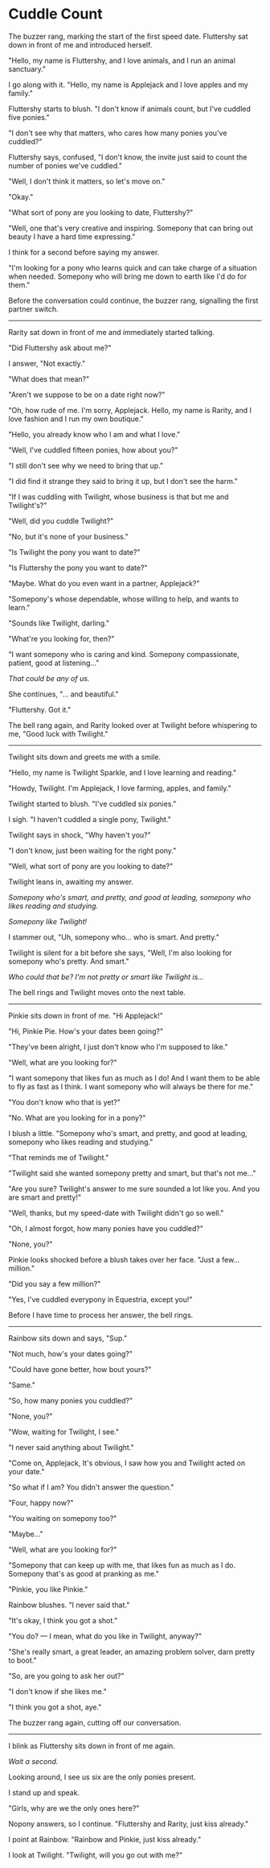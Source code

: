 # Cuddle Count

The buzzer rang, marking the start of the first speed date. Fluttershy sat down in front of me and introduced herself.

"Hello, my name is Fluttershy, and I love animals, and I run an animal sanctuary."

I go along with it. "Hello, my name is Applejack and I love apples and my family."

Fluttershy starts to blush. "I don't know if animals count, but I've cuddled five ponies."

"I don't see why that matters, who cares how many ponies you've cuddled?"

Fluttershy says, confused, "I don't know, the invite just said to count the number of ponies we've cuddled."

"Well, I don't think it matters, so let's move on."

"Okay."

"What sort of pony are you looking to date, Fluttershy?"

"Well, one that's very creative and inspiring. Somepony that can bring out beauty I have a hard time expressing."

I think for a second before saying my answer.

"I'm looking for a pony who learns quick and can take charge of a situation when needed. Somepony who will bring me down to earth like I'd do for them."

Before the conversation could continue, the buzzer rang, signalling the first partner switch.

***

Rarity sat down in front of me and immediately started talking.

"Did Fluttershy ask about me?"

I answer, "Not exactly."

"What does that mean?"

"Aren't we suppose to be on a date right now?"

"Oh, how rude of me. I'm sorry, Applejack. Hello, my name is Rarity, and I love fashion and I run my own boutique."

"Hello, you already know who I am and what I love."

"Well, I've cuddled fifteen ponies, how about you?"

"I still don't see why we need to bring that up."

"I did find it strange they said to bring it up, but I don't see the harm."

"If I was cuddling with Twilight, whose business is that but me and Twilight's?"

"Well, did you cuddle Twilight?"

"No, but it's none of your business."

"Is Twilight the pony you want to date?"

"Is Fluttershy the pony you want to date?"

"Maybe. What do you even want in a partner, Applejack?"

"Somepony's whose dependable, whose willing to help, and wants to learn."

"Sounds like Twilight, darling."

"What're you looking for, then?"

"I want somepony who is caring and kind. Somepony compassionate, patient, good at listening…"

_That could be any of us._

She continues, "… and beautiful."

"Fluttershy. Got it."

The bell rang again, and Rarity looked over at Twilight before whispering to me, "Good luck with Twilight."

***

Twilight sits down and greets me with a smile.

"Hello, my name is Twilight Sparkle, and I love learning and reading."

"Howdy, Twilight. I'm Applejack, I love farming, apples, and family."

Twilight started to blush. "I've cuddled six ponies."

I sigh. "I haven't cuddled a single pony, Twilight."

Twilight says in shock, "Why haven't you?"

"I don't know, just been waiting for the right pony."

"Well, what sort of pony are you looking to date?"

Twilight leans in, awaiting my answer.

*Somepony who's smart, and pretty, and good at leading, somepony who likes reading and studying.*

*Somepony like Twilight!*

I stammer out, "Uh, somepony who… who is smart. And pretty."

Twilight is silent for a bit before she says, "Well, I'm also looking for somepony who's pretty. And smart."

*Who could that be? I'm not pretty or smart like Twilight is…*

The bell rings and Twilight moves onto the next table.

***

Pinkie sits down in front of me. "Hi Applejack!"

"Hi, Pinkie Pie. How's your dates been going?"

"They've been alright, I just don't know who I'm supposed to like."

"Well, what are you looking for?"

"I want somepony that likes fun as much as I do! And I want them to be able to fly as fast as I think. I want somepony who will always be there for me."

"You don't know who that is yet?"

"No. What are you looking for in a pony?"

I blush a little. "Somepony who's smart, and pretty, and good at leading, somepony who likes reading and studying."

"That reminds me of Twilight."

"Twilight said she wanted somepony pretty and smart, but that's not me…"

"Are you sure? Twilight's answer to me sure sounded a lot like you. And you are smart and pretty!"

"Well, thanks, but my speed-date with Twilight didn't go so well."

"Oh, I almost forgot, how many ponies have you cuddled?"

"None, you?"

Pinkie looks shocked before a blush takes over her face. "Just a few… million."

"Did you say a few million?"

"Yes, I've cuddled everypony in Equestria, except you!"

Before I have time to process her answer, the bell rings.

***

Rainbow sits down and says, "Sup."

"Not much, how's your dates going?"

"Could have gone better, how bout yours?"

"Same."

"So, how many ponies you cuddled?"

"None, you?"

"Wow, waiting for Twilight, I see."

"I never said anything about Twilight."

"Come on, Applejack, It's obvious, I saw how you and Twilight acted on your date."

"So what if I am? You didn't answer the question."

"Four, happy now?"

"You waiting on somepony too?"

"Maybe…"

"Well, what are you looking for?"

"Somepony that can keep up with me, that likes fun as much as I do. Somepony that's as good at pranking as me."

"Pinkie, you like Pinkie."

Rainbow blushes. "I never said that."

"It's okay, I think you got a shot."

"You do? — I mean, what do you like in Twilight, anyway?"

"She's really smart, a great leader, an amazing problem solver, darn pretty to boot."

"So, are you going to ask her out?"

"I don't know if she likes me."

"I think you got a shot, aye."

The buzzer rang again, cutting off our conversation.

***

I blink as Fluttershy sits down in front of me again.

*Wait a second.*

Looking around, I see us six are the only ponies present.

I stand up and speak.

"Girls, why are we the only ones here?"

Nopony answers, so I continue. "Fluttershy and Rarity, just kiss already."

I point at Rainbow. "Rainbow and Pinkie, just kiss already."

I look at Twilight. "Twilight, will you go out with me?"
